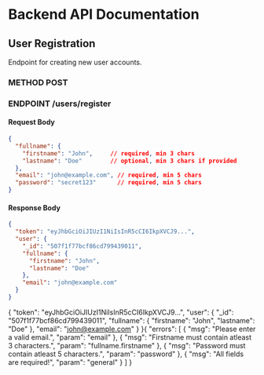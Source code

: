 # Backend API Documentation

## User Registration
Endpoint for creating new user accounts.

### METHOD POST
### ENDPOINT /users/register

#### Request Body
```json
{
  "fullname": {
    "firstname": "John",     // required, min 3 chars
    "lastname": "Doe"        // optional, min 3 chars if provided
  },
  "email": "john@example.com", // required, min 5 chars
  "password": "secret123"      // required, min 5 chars
}
```

#### Response Body
```json
{
  "token": "eyJhbGciOiJIUzI1NiIsInR5cCI6IkpXVCJ9...", 
  "user": {
    "_id": "507f1f77bcf86cd799439011",
    "fullname": {
      "firstname": "John",
      "lastname": "Doe"
    },
    "email": "john@example.com"
  }
}
```
{
  "token": "eyJhbGciOiJIUzI1NiIsInR5cCI6IkpXVCJ9...", 
  "user": {
    "_id": "507f1f77bcf86cd799439011",
    "fullname": {
      "firstname": "John",
      "lastname": "Doe"
    },
    "email": "john@example.com"
  }
}{
  "errors": [
    {
      "msg": "Please enter a valid email.",
      "param": "email"
    },
    {
      "msg": "Firstname must contain atleast 3 characters.",
      "param": "fullname.firstname"
    },
    {
      "msg": "Password must contain atleast 5 characters.",
      "param": "password"
    },
    {
      "msg": "All fields are required!",
      "param": "general"
    }
  ]
}